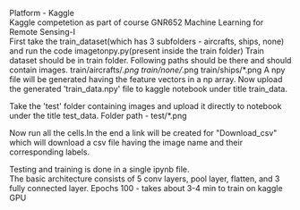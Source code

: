 Platform - Kaggle </br>
Kaggle competetion as part of course GNR652 Machine Learning for Remote Sensing-I	</br>
First take the train_dataset(which has 3 subfolders - aircrafts, ships, none) and run the code imagetonpy.py(present inside the train folder)
Train dataset should be in train folder.
Following paths should be there and should contain images.
train/aircrafts/*.png
train/none/*.png
train/ships/*.png
A npy file will be generated having the feature vectors in a np array.
Now upload the generated 'train_data.npy' file to kaggle notebook under title train_data.

Take the 'test' folder containing images and upload it directly to notebook under the title test_data.
Folder path - test/*.png

Now run all the cells.In the end a link will be created for "Download_csv" which will download a csv file having the image name and their corresponding labels.

Testing and training is done in a single ipynb file. </br>
The basic architecture consists of 5 conv layers, pool layer, flatten, and  3 fully connected layer. Epochs 100 - takes about 3-4 min to train on kaggle GPU


